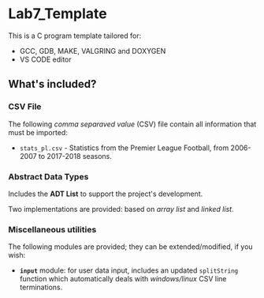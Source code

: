 # Lab7_Template

This is a C program template tailored for:

- GCC, GDB, MAKE, VALGRING and DOXYGEN
- VS CODE editor

## What's included?

### CSV File

The following *comma separaved value* (CSV) file contain all information that must be imported:

- `stats_pl.csv` - Statistics from the Premier League Football, from 2006-2007 to 2017-2018 seasons. 

### Abstract Data Types

Includes the **ADT List**  to support the project's development.

Two implementations are provided: based on *array list* and *linked list*.

### Miscellaneous utilities

The following modules are provided; they can be extended/modified, if you wish:

- **`input`** module: for user data input, includes an updated `splitString` function which automatically deals with *windows/linux* CSV line terminations.
